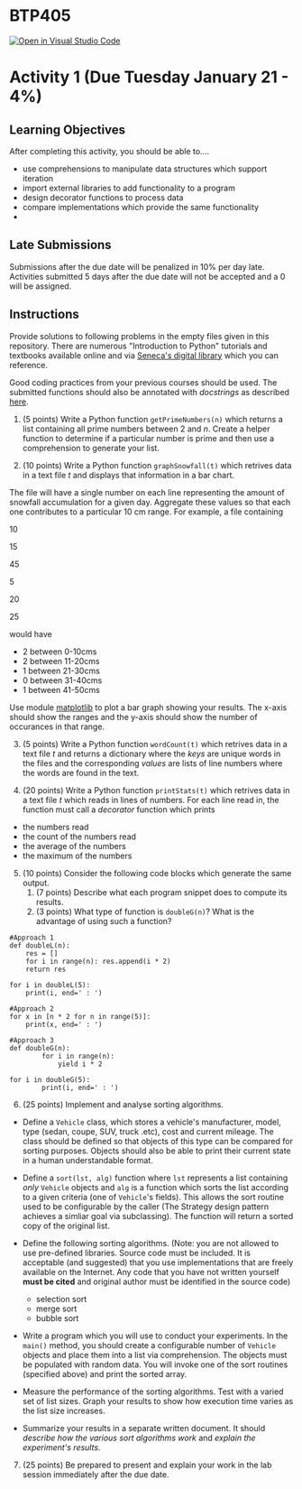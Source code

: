 # BTP405
[![Open in Visual Studio Code](https://classroom.github.com/assets/open-in-vscode-2e0aaae1b6195c2367325f4f02e2d04e9abb55f0b24a779b69b11b9e10269abc.svg)](https://classroom.github.com/online_ide?assignment_repo_id=17821425&assignment_repo_type=AssignmentRepo)
# Activity 1 (Due Tuesday January 21 - 4%)

## Learning Objectives

After completing this activity, you should be able to….

- use comprehensions to manipulate data structures which support iteration
- import external libraries to add functionality to a program
- design decorator functions to process data
- compare implementations which provide the same functionality
- 

## Late Submissions

Submissions after the due date will be penalized in 10% per day late.  Activities submitted 5 days after the due date will not be accepted and a 0 will be assigned.


## Instructions

Provide solutions to following problems in the empty files given in this repository. There are numerous "Introduction to Python" tutorials and textbooks available online and via [Seneca's digital library](https://library.senecacollege.ca) which you can reference.

Good coding practices from your previous courses should be used.  The submitted functions should also be annotated with *docstrings* as described [here](https://peps.python.org/pep-0257/).

1. (5 points) Write a Python function `getPrimeNumbers(n)` which returns a list containing all prime numbers between 2 and _n_.  Create a helper function to determine if a particular number is prime and then use a comprehension to generate your list.

2. (10 points) Write a Python function `graphSnowfall(t)` which retrives data in a text file _t_ and displays that information in a bar chart.

The file will have a single number on each line representing the amount of snowfall accumulation for a given day. Aggregate these values so that each one contributes to a particular 10 cm range.  For example, a file containing

10

15

45

5

20

25

would have

* 2 between 0-10cms
* 2 between 11-20cms
* 1 between 21-30cms
* 0 between 31-40cms
* 1 between 41-50cms

Use module [matplotlib](https://matplotlib.org/) to plot a bar graph showing your results. The x-axis should show the ranges and the y-axis should show the number of occurances in that range.

3. (5 points) Write a Python function `wordCount(t)` which retrives data in a text file _t_ and returns a dictionary where the _keys_ are unique words in the files and the corresponding _values_ are lists of line numbers where the words are found in the text.

4. (20 points) Write a Python function `printStats(t)` which retrives data in a text file _t_ which reads in lines of numbers.  For each line read in, the function must call a _decorator_ function which prints 
* the numbers read
* the count of the numbers read
* the average of the numbers
* the maximum of the numbers

5. (10 points) Consider the following code blocks which generate the same output.
    1. (7 points) Describe what each program snippet does to compute its results.
    2. (3 points) What type of function is `doubleG(n)`? What is the advantage of using such a function?



```
#Approach 1
def doubleL(n):
    res = []
    for i in range(n): res.append(i * 2)
    return res

for i in doubleL(5): 
    print(i, end=' : ')
```

```
#Approach 2
for x in [n * 2 for n in range(5)]:
    print(x, end=' : ')
```

```
#Approach 3
def doubleG(n):
        for i in range(n):
            yield i * 2

for i in doubleG(5):
        print(i, end=' : ')
```

6. (25 points) Implement and analyse sorting algorithms.

* Define a `Vehicle` class, which stores a vehicle's manufacturer, model, type (sedan, coupe, SUV, truck .etc), cost and current mileage.  The class should be defined so that objects of this type can be compared for sorting purposes.  Objects should also be able to print their current state in a human understandable format. 
* Define a `sort(lst, alg)` function where `lst` represents a list containing *only* `Vehicle` objects and `alg` is a function which sorts the list according to a given criteria (one of `Vehicle`'s fields).  This allows the sort routine used to be configurable by the caller (The Strategy design pattern achieves a simliar goal via subclassing). The function will return a sorted copy of the original list.
* Define the following sorting algorithms.  (Note: you are not allowed to use pre-defined libraries.  Source code must be included.  It is acceptable (and suggested) that you use implementations that are freely available on the Internet. Any code that you have not written yourself __must be cited__ and original author must be identified in the source code) 
  * selection sort
  * merge sort 
  * bubble sort

* Write a program which you will use to conduct your experiments.  In the `main()` method, you should create a configurable number of `Vehicle` objects and place them into a list via comprehension. The objects must be populated with random data.  You will invoke one of the sort routines (specified above) and print the sorted array. 
* Measure the performance of the sorting algorithms.  Test with a varied set of list sizes.  Graph your results to show how execution time varies as the list size increases.
* Summarize your results in a separate written document.  It should *describe how the various sort algorithms work* and *explain the experiment's results*.

7. (25 points) Be prepared to present and explain your work in the lab session immediately after the due date. 


